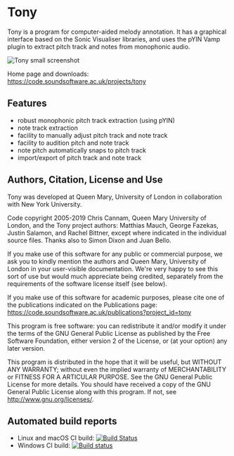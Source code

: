 
Tony
====

Tony is a program for computer-aided melody annotation. It has a
graphical interface based on the Sonic Visualiser libraries, and uses
the pYIN Vamp plugin to extract pitch track and notes from monophonic
audio.

![Tony small screenshot](https://code.soundsoftware.ac.uk/attachments/download/1069/tony-screeny-20140328-30pc.png)

Home page and downloads: https://code.soundsoftware.ac.uk/projects/tony


Features
--------

 * robust monophonic pitch track extraction (using pYIN)
 * note track extraction
 * facility to manually adjust pitch track and note track
 * facility to audition pitch and note track
 * note pitch automatically snaps to pitch track
 * import/export of pitch track and note track


Authors, Citation, License and Use
----------------------------------

Tony was developed at Queen Mary, University of London in
collaboration with New York University.

Code copyright 2005-2019 Chris Cannam, Queen Mary University of
London, and the Tony project authors: Matthias Mauch, George Fazekas,
Justin Salamon, and Rachel Bittner, except where indicated in the
individual source files. Thanks also to Simon Dixon and Juan Bello.

If you make use of this software for any public or commercial purpose,
we ask you to kindly mention the authors and Queen Mary, University of
London in your user-visible documentation. We're very happy to see
this sort of use but would much appreciate being credited, separately
from the requirements of the software license itself (see below).

If you make use of this software for academic purposes, please cite
one of the publications indicated on the Publications page:
https://code.soundsoftware.ac.uk/publications?project_id=tony

This program is free software: you can redistribute it and/or modify
it under the terms of the GNU General Public License as published by
the Free Software Foundation, either version 2 of the License, or (at
your option) any later version.

This program is distributed in the hope that it will be useful, but
WITHOUT ANY WARRANTY; without even the implied warranty of
MERCHANTABILITY or FITNESS FOR A ARTICULAR PURPOSE. See the GNU
General Public License for more details. You should have received a
copy of the GNU General Public License along with this program. If
not, see http://www.gnu.org/licenses/.


Automated build reports
-----------------------

 * Linux and macOS CI build: [![Build Status](https://travis-ci.org/sonic-visualiser/tony.svg?branch=default)](https://travis-ci.org/sonic-visualiser/tony)
 * Windows CI build: [![Build status](https://ci.appveyor.com/api/projects/status/26pygienkigw39p7?svg=true)](https://ci.appveyor.com/project/cannam/tony)
